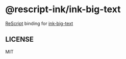 # @rescript-ink/ink-big-text

[ReScript](https://rescript-lang.org) binding for [ink-big-text](https://github.com/sindresorhus/ink-big-text)

## LICENSE

MIT
